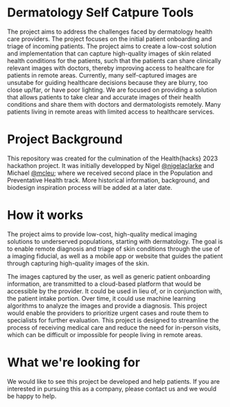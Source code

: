 # Dermatology Self Catpure Tools

The project aims to address the challenges faced by dermatology health care providers. The project focuses on the initial patient onboarding and triage of incoming patients. The project aims to create a low-cost solution and implementation that can capture high-quality images of skin related health conditions for the patients, such that the patients can share clinically relevant images with doctors, thereby improving access to healthcare for patients in remote areas. Currently, many self-captured images are unsutabe for guiding healthcare decisions because they are blurry, too close up/far, or have poor lighting. We are focused on providing a solution that allows patients to take clear and accurate images of their health conditions and share them with doctors and dermatologists remotely. Many patients living in remote areas with limited access to healthcare services. 

# Project Background

This repository was created for the culmination of the Health{hacks} 2023 hackathon project. It was initially developped by Nigel [@nigelaclarke](https://github.com/nigelaclarke) and Michael [@mcleu](https://github.com/mcleu); where we received second place in the Population and Preventative Health track. More historical information, background, and biodesign inspiration process will be added at a later date.

# How it works

The project aims to provide low-cost, high-quality medical imaging solutions to underserved populations, starting with dermatology. The goal is to enable remote diagnosis and triage of skin conditions through the use of a imaging fiducial, as well as a mobile app or website that guides the patient through capturing high-quality images of the skin. 

The images captured by the user, as well as generic patient onboarding information, are transmitted to a cloud-based platform that would be accessible by the provider. It could be used in lieu of, or in conjunction with, the patient intake portion. Over time, it could use machine learning algorithms to analyze the images and provide a diagnosis. This project would enable the providers to prioritize urgent cases and route them to specialists for further evaluation. This project is designed to streamline the process of receiving medical care and reduce the need for in-person visits, which can be difficult or impossible for people living in remote areas.

# What we're looking for

We would like to see this project be developed and help patients. If you are interested in pursuing this as a company, please contact us and we would be happy to help.
